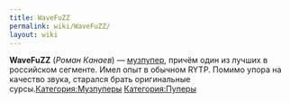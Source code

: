 ```yaml
---
title: WaveFuZZ
permalink: wiki/WaveFuZZ/
layout: wiki
---
```


**WaveFuZZ** (*Роман Канаев*) — [музпупер](Музпуперы "wikilink"), причём
один из лучших в российском сегменте. Имел опыт в обычном RYTP. Помимо
упора на качество звука, старался брать оригинальные
сурсы.[Категория:Музпуперы](Категория:Музпуперы "wikilink")
[Категория:Пуперы](Категория:Пуперы "wikilink")
